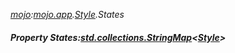 _[mojo](../../modules/mojo/mojo-module.md):[mojo.app](../../modules/mojo/mojo-app.md).[Style](../../modules/mojo/mojo-app-style.md).States_
##### Property States:[std.collections.StringMap](../../modules/std/std-collections-stringmap.md)<[Style](../../modules/mojo/mojo-app-style.md)>
